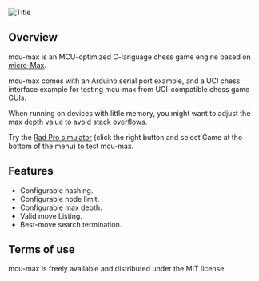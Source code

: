 ![Title](docs/img/mcumax-title.png)

## Overview

mcu-max is an MCU-optimized C-language chess game engine based on [micro-Max][micro-max-link].

mcu-max comes with an Arduino serial port example, and a UCI chess interface example for testing mcu-max from UCI-compatible chess game GUIs.

When running on devices with little memory, you might want to adjust the max depth value to avoid stack overflows.

Try the [Rad Pro simulator](https://gissio.github.io/radpro-simulator/) (click the right button and select Game at the bottom of the menu) to test mcu-max.

## Features

* Configurable hashing.
* Configurable node limit.
* Configurable max depth.
* Valid move Listing.
* Best-move search termination.

## Terms of use

mcu-max is freely available and distributed under the MIT license.

[micro-max-link]: https://home.hccnet.nl/h.g.muller/max-src2.html
